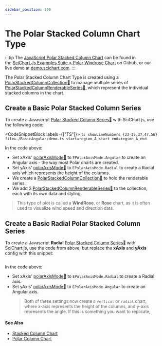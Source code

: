 ```yaml
---
sidebar_position: 100
---
```


# The Polar Stacked Column Chart Type

:::tip
The [JavaScript Polar Stacked Column Chart](http://stagingdemo2.scichart.com/demo/javascript/polar-stacked-column-chart) can be found in the [SciChart.Js Examples Suite > Polar Windrose Chart](https://github.com/ABTSoftware/SciChart.JS.Examples/blob/release_v4.0/Examples/src/components/Examples/Charts2D/PolarCharts/PolarWindroseColumnChart) on Github, or our live demo at [demo.scichart.com](http://stagingdemo2.scichart.com/demo/react/polar-windrose-column-chart).
:::

<ChartFromSciChartDemo 
    src="http://stagingdemo2.scichart.com/demo/iframe/polar-windrose-column-chart"
    title="Polar Stacked Column Series Chart"
/>

The Polar Stacked Column Chart Type is created using a [PolarStackedColumnCollection:blue_book:](https://www.scichart.com/documentation/js/v4/typedoc/classes/polarstackedcolumncollection.html) to manage multiple series of [PolarStackedColumnRenderableSeries:blue_book:](https://www.scichart.com/documentation/js/v4/typedoc/classes/polarstackedcolumnrenderableseries.html), which represent the individual stacked columns in the chart.


## Create a Basic Polar Stacked Column Series

To create a Javascript [Polar Stacked Column Series:blue_book:](https://www.scichart.com/documentation/js/v4/typedoc/classes/polarstackedcolumnrenderableseries.html) with SciChart.js, use the following code:

<CodeSnippetBlock labels={["TS"]}>
    ```ts showLineNumbers {33-35,37,47,56} file=./BasicAngular/demo.ts start=region_A_start end=region_A_end
    ```
</CodeSnippetBlock>

<LiveDocSnippet name="./BasicAngular/demo" />

In the code above:

- Set xAxis' [polarAxisMode:blue_book:](https://www.scichart.com/documentation/js/v4/typedoc/classes/polaraxisbase.html#polarmode) to `EPolarAxisMode.Angular` to create an Angular axis - the way most Polar charts are created.
- Set yAxis' [polarAxisMode:blue_book:](https://www.scichart.com/documentation/js/v4/typedoc/classes/polaraxisbase.html#polarmode) to `EPolarAxisMode.Radial` to create a Radial axis which represents the height of the columns.
- We create a [PolarStackedColumnCollection:blue_book:](https://www.scichart.com/documentation/js/v4/typedoc/classes/polarstackedcolumncollection.html) to hold the renderable series.
- We add 2 [PolarStackedColumnRenderableSeries:blue_book:](https://www.scichart.com/documentation/js/v4/typedoc/classes/polarstackedcolumnrenderableseries.html) to the collection, each with its own data and styling.

> This type of plot is called a **WindRose**, or **Rose** chart, as it is often used to visualize wind speed and direction data.

## Create a Basic **Radial** Polar Stacked Column Series

To create a Javascript **Radial** [Polar Stacked Column Series:blue_book:](https://www.scichart.com/documentation/js/v4/typedoc/classes/polarstackedcolumnrenderableseries.html) with SciChart.js, use the code from above, but replace the **xAxis** and **yAxis** config with this snippet:

```ts showLineNumbers {2,9} file=./BasicRadial/demo.js start=region_A_start end=region_A_end
```

<LiveDocSnippet name="./BasicRadial/demo" />

In the code above:

- Set xAxis' [polarAxisMode:blue_book:](https://www.scichart.com/documentation/js/v4/typedoc/classes/polaraxisbase.html#polarmode) to `EPolarAxisMode.Radial` to create a Radial axis.
- Set yAxis' [polarAxisMode:blue_book:](https://www.scichart.com/documentation/js/v4/typedoc/classes/polaraxisbase.html#polarmode) to `EPolarAxisMode.Angular` to create an Angular axis.
    > Both of these settings now create a `vertical` or `radial` chart, where x-axis represents the height of the columns, and y-axis represents the angle. If this is something you want to replicate, 

#### See Also

* [Stacked Column Chart](/docs/2d-charts/chart-types/stacked-column-renderable-series)
* [Polar Column Chart](/docs/2d-charts/chart-types/polar-column-renderable-series)